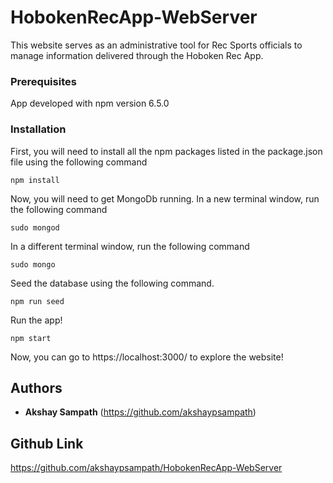 # HobokenRecApp-WebServer

This website serves as an administrative tool for Rec Sports officials to manage information delivered through the Hoboken Rec App. 


### Prerequisites

App developed with npm version 6.5.0


### Installation

First, you will need to install all the npm packages listed in the package.json file using the following command

```
npm install
```

Now, you will need to get MongoDb running. In a new terminal window, run the following command

```
sudo mongod
```

In a different terminal window, run the following command

```
sudo mongo
```



Seed the database using the following command.


```
npm run seed
```

Run the app!

```
npm start
```

Now, you can go to https://localhost:3000/ to explore the website!



## Authors

* **Akshay Sampath** 
(https://github.com/akshaypsampath)




## Github Link

https://github.com/akshaypsampath/HobokenRecApp-WebServer


